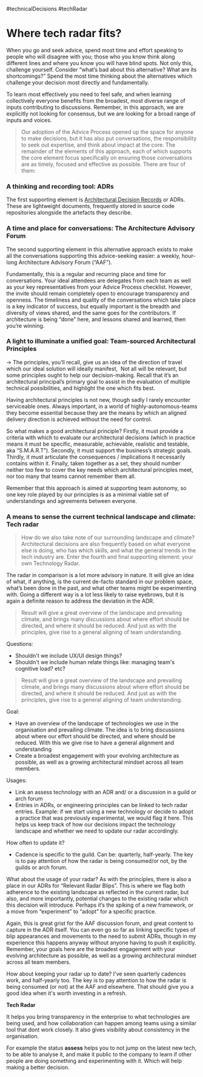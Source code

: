 #technicalDecisions #techRadar 


# Where tech radar fits?


When you go and seek advice, spend most time and effort speaking to people who will disagree with you; those who you know think along different lines and where you know you will have blind spots. Not only this, challenge yourself. Consider “what’s bad about this alternative? What are its shortcomings?” Spend the most time thinking about the alternatives which challenge your decision most directly and fundamentally.


To learn most effectively you need to feel safe, and when learning collectively everyone benefits from the broadest, most diverse range of inputs contributing to discussions. Remember, in this approach, we are explicitly not looking for consensus, but we are looking for a broad range of inputs and voices.



> Our adoption of the Advice Process opened up the space for anyone to make decisions, but it has also put conversations, the responsibility to seek out expertise, and think about impact at the core. The remainder of the elements of this approach, each of which supports the core element focus specifically on ensuring those conversations are as timely, focused and effective as possible. There are four of them:


### A thinking and recording tool: ADRs
The first supporting element is [Architectural Decision Records](https://www.thoughtworks.com/radar/techniques/lightweight-architecture-decision-records) or ADRs. These are lightweight documents, frequently stored in source code repositories alongside the artefacts they describe.


### A time and place for conversations: The Architecture Advisory Forum

The second supporting element in this alternative approach exists to make all the conversations supporting this advice-seeking easier: a weekly, hour-long Architecture Advisory Forum (“AAF”).

Fundamentally, this is a regular and recurring place and time for conversations. Your ideal attendees are delegates from each team as well as your key representatives from your Advice Process checklist. However, the invite should remain completely open to encourage transparency and openness. The timeliness and quality of the conversations which take place is a key indicator of success, but equally important is the breadth and diversity of views shared, and the same goes for the contributors. If architecture is being “done” here, and lessons shared and learned, then you’re winning.


### A light to illuminate a unified goal: Team-sourced Architectural Principles

-> The principles, you’ll recall, give us an idea of the direction of travel which our ideal solution will ideally manifest,  Not all will be relevant, but some principles ought to help our decision-making. Recall that it’s an architectural principal’s primary goal to assist in the evaluation of multiple technical possibilities, and highlight the one which fits best.

Having architectural principles is not new, though sadly I rarely encounter serviceable ones. Always important, in a world of highly-autonomous-teams they become essential because they are the means by which an aligned delivery direction is achieved without the need for control.

So what makes a good architectural principle? Firstly, it must provide a criteria with which to evaluate our architectural decisions (which in practice means it must be specific, measurable, achievable, realistic and testable, aka “S.M.A.R.T”). Secondly, it must support the business’s strategic goals. Thirdly, it must articulate the consequences / implications it necessarily contains within it. Finally, taken together as a set, they should number neither too few to cover the key needs which architectural principles meet, nor too many that teams cannot remember them all.


Remember that this approach is aimed at supporting team autonomy, so one key role played by our principles is as a minimal viable set of understandings and agreements between everyone.



### A means to sense the current technical landscape and climate: Tech radar


>How do we also take note of our surrounding landscape and climate? Architectural decisions are also frequently based on what everyone else is doing, who has which skills, and what the general trends in the tech industry are. Enter the fourth and final supporting element: your own Technology Radar.


The radar in comparison is a lot more advisory in nature. It will give an idea of what, if anything, is the current de-facto standard in our problem space, what’s been done in the past, and what other teams might be experimenting with. Going a different way is a lot less likely to raise eyebrows, but it is again a definite reason to address the deviation in the ADR.


> Result will give a great overview of the landscape and prevailing climate, and brings many discussions about where effort should be directed, and where it should be reduced. And just as with the principles, give rise to a general aligning of team understanding.






Questions:
- Shouldn't we include UX/UI design things?
- Shouldn't we include human relate things like: managing team's cognitive load? etc?



> Result will give a great overview of the landscape and prevailing climate, and brings many discussions about where effort should be directed, and where it should be reduced. And just as with the principles, give rise to a general aligning of team understanding.


Goal:
- Have an overview of the landscape of technologies we use in the organisation and prevailing climate. The idea is to bring discussions about where our effort should be directed, and where should be reduced. With this we give rise to have a general alignment and understanding
- Create a broadest engagement with your evolving architecture as possible, as well as a growing architectural mindset across all team members.


Usages:
- Link an assess technology with an ADR and/ or a discussion in a guild or arch forum
- Entries in ADRs, or engineering principles can be linked to tech radar entries. Example: if we start using a new technology or decide to adopt a practice that was previously experimental, we would flag it here. This helps us keep track of how our decisions impact the technology landscape and whether we need to update our radar accordingly.

How often to update it?
- Cadence is specific to the guild. Can be: quarterly, half-yearly. The key is to pay attention of how the radar is being consumed/or not, by the guilds or arch forum.







What about the usage of your radar? As with the principles, there is also a place in our ADRs for “Relevant Radar Blips”. This is where we flag both adherence to the existing landscape as reflected in the current radar, but also, and more importantly, potential changes to the existing radar which this decision will introduce. Perhaps it’s the spiking of a new framework, or a move from “experiment” to “adopt” for a specific practice.

Again, this is great grist for the AAF discussion forum, and great content to capture in the ADR itself. You can even go so far as linking specific types of blip appearances and movements to the need to submit ADRs, though in my experience this happens anyway without anyone having to push it explicitly. Remember, your goals here are the broadest engagement with your evolving architecture as possible, as well as a growing architectural mindset across all team members.

How about keeping your radar up to date? I've seen quarterly cadences work, and half-yearly too. The key is to pay attention to how the radar is being consumed (or not) at the AAF and elsewhere. That should give you a good idea when it's worth investing in a refresh.




**Tech Radar**

It helps you bring transparency in the enterprise to what technologies are being used, and how collaboration can happen among teams using a similar tool that dont work closely. It also gives visibility about consistency in the organisation.

For example the status **assess** helps you to not jump on the latest new tech, to be able to analyse it, and make it public to the company to learn if other people are doing something and experimenting with it. Which will help making a better decision.